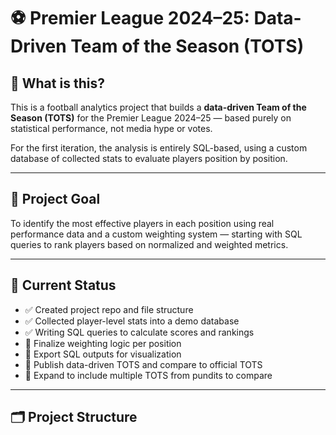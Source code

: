 # ⚽ Premier League 2024–25: Data-Driven Team of the Season (TOTS)

## 🧠 What is this?
This is a football analytics project that builds a **data-driven Team of the Season (TOTS)** for the Premier League 2024–25 — based purely on statistical performance, not media hype or votes.

For the first iteration, the analysis is entirely SQL-based, using a custom database of collected stats to evaluate players position by position.

---

## 🎯 Project Goal

To identify the most effective players in each position using real performance data and a custom weighting system — starting with SQL queries to rank players based on normalized and weighted metrics.

---

## 🔄 Current Status

- ✅ Created project repo and file structure
- ✅ Collected player-level stats into a demo database
- ✅ Writing SQL queries to calculate scores and rankings
- 🔲 Finalize weighting logic per position
- 🔲 Export SQL outputs for visualization
- 🔲 Publish data-driven TOTS and compare to official TOTS
- 🔲 Expand to include multiple TOTS from pundits to compare

---

## 🗂️ Project Structure

